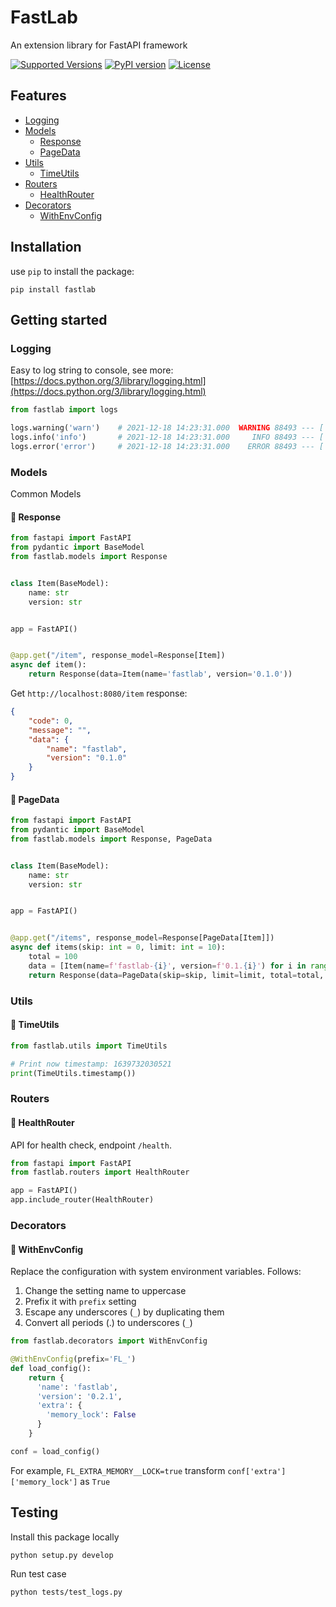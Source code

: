 # FastLab

An extension library for FastAPI framework

[![Supported Versions](https://img.shields.io/pypi/pyversions/fastlab.svg)](https://pypi.org/project/fastlab)
[![PyPI version](https://badge.fury.io/py/fastlab.svg)](https://pypi.org/project/fastlab)
[![License](https://img.shields.io/github/license/tezignlab/fastlab)](https://github.com/tezignlab/fastlab/blob/main/LICENSE)


## Features

- [Logging](#Logging) 
- [Models](#Models) 
  - [Response](#-Response)
  - [PageData](#-PageData)
- [Utils](#Utils)
  - [TimeUtils](#-TimeUtils)
- [Routers](#Routers)
  - [HealthRouter](#-HealthRouter)
- [Decorators](#Decorators)
  - [WithEnvConfig](#-WithEnvConfig)


## Installation

use `pip` to install the package:

```shell
pip install fastlab
```

## Getting started

### Logging

Easy to log string to console, see more: [https://docs.python.org/3/library/logging.html](https://docs.python.org/3/library/logging.html)

```python
from fastlab import logs

logs.warning('warn')    # 2021-12-18 14:23:31.000  WARNING 88493 --- [  MainThread] test_logs        : warn
logs.info('info')       # 2021-12-18 14:23:31.000     INFO 88493 --- [  MainThread] test_logs        : info
logs.error('error')     # 2021-12-18 14:23:31.000    ERROR 88493 --- [  MainThread] test_logs        : error
```

### Models

Common Models

#### 🔰 Response

```python
from fastapi import FastAPI
from pydantic import BaseModel
from fastlab.models import Response


class Item(BaseModel):
    name: str
    version: str


app = FastAPI()


@app.get("/item", response_model=Response[Item])
async def item():
    return Response(data=Item(name='fastlab', version='0.1.0'))
```

Get `http://localhost:8080/item` response: 
```json
{
    "code": 0,
    "message": "",
    "data": {
        "name": "fastlab",
        "version": "0.1.0"
    }
}
```

#### 🔰 PageData

```python
from fastapi import FastAPI
from pydantic import BaseModel
from fastlab.models import Response, PageData


class Item(BaseModel):
    name: str
    version: str


app = FastAPI()


@app.get("/items", response_model=Response[PageData[Item]])
async def items(skip: int = 0, limit: int = 10):
    total = 100
    data = [Item(name=f'fastlab-{i}', version=f'0.1.{i}') for i in range(skip, skip + limit)]
    return Response(data=PageData(skip=skip, limit=limit, total=total, has_more=total > skip + limit, data=data))
```


### Utils

#### 🔰 TimeUtils

```python
from fastlab.utils import TimeUtils

# Print now timestamp: 1639732030521
print(TimeUtils.timestamp())
```

### Routers

#### 🔰 HealthRouter

API for health check, endpoint `/health`.

```python
from fastapi import FastAPI
from fastlab.routers import HealthRouter

app = FastAPI()
app.include_router(HealthRouter)
```

### Decorators

#### 🔰 WithEnvConfig

Replace the configuration with system environment variables. Follows:

1. Change the setting name to uppercase
2. Prefix it with `prefix` setting
3. Escape any underscores (`_`) by duplicating them
4. Convert all periods (.) to underscores (`_`)

```python
from fastlab.decorators import WithEnvConfig

@WithEnvConfig(prefix='FL_')
def load_config():
    return {
      'name': 'fastlab', 
      'version': '0.2.1',
      'extra': {
        'memory_lock': False
      }
    }

conf = load_config()
```

For example, `FL_EXTRA_MEMORY__LOCK=true` transform `conf['extra']['memory_lock']` as `True`


## Testing

Install this package locally

```
python setup.py develop
```

Run test case

```
python tests/test_logs.py
```
